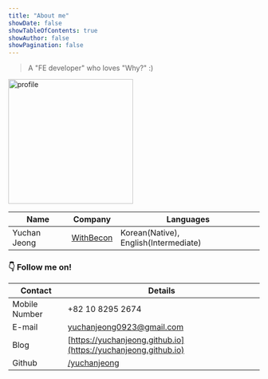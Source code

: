 ```yaml
---
title: "About me"
showDate: false
showTableOfContents: true
showAuthor: false
showPagination: false
---
```


> A "FE developer" who loves "Why?" :)

<img width="250px" alt="profile" src="/assets/auth/profile.jpg"/>

| Name         | Company                                    | Languages                             |
| ------------ | ------------------------------------------ | ------------------------------------- |
| Yuchan Jeong | [WithBecon](https://www.becon-global.com/) | Korean(Native), English(Intermediate) |

### 👇 Follow me on!

| Contact       | Details                                                        |
| ------------- | -------------------------------------------------------------- |
| Mobile Number | +82 10 8295 2674                                               |
| E-mail        | [yuchanjeong0923@gmail.com](mailto:yuchanjeong0923@gmail.com)  |
| Blog          | [https://yuchanjeong.github.io](https://yuchanjeong.github.io) |
| Github        | [/yuchanjeong](https://github.com/yuchanjeong)                 |
